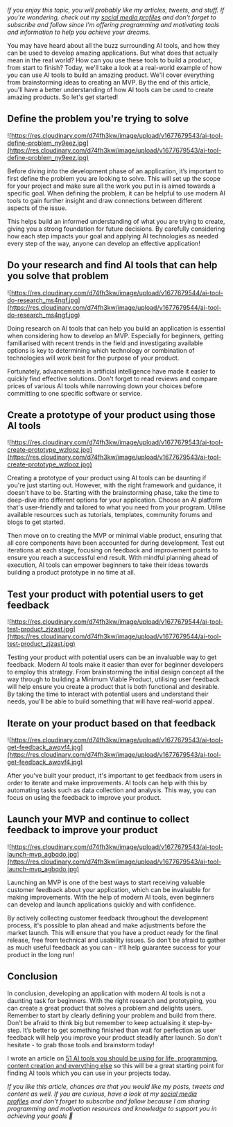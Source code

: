 _If you enjoy this topic, you will probably like my articles, tweets, and stuff. If you're wondering, check out my [social media profiles](https://limey.io/andrewbaisden) and don't forget to subscribe and follow since I'm offering programming and motivating tools and information to help you achieve your dreams._

You may have heard about all the buzz surrounding AI tools, and how they can be used to develop amazing applications. But what does that actually mean in the real world? How can you use these tools to build a product, from start to finish? Today, we'll take a look at a real-world example of how you can use AI tools to build an amazing product. We'll cover everything from brainstorming ideas to creating an MVP. By the end of this article, you'll have a better understanding of how AI tools can be used to create amazing products. So let's get started!

## Define the problem you're trying to solve

![https://res.cloudinary.com/d74fh3kw/image/upload/v1677679543/ai-tool-define-problem_ny9eez.jpg](https://res.cloudinary.com/d74fh3kw/image/upload/v1677679543/ai-tool-define-problem_ny9eez.jpg)

Before diving into the development phase of an application, it’s important to first define the problem you are looking to solve. This will set up the scope for your project and make sure all the work you put in is aimed towards a specific goal. When defining the problem, it can be helpful to use modern AI tools to gain further insight and draw connections between different aspects of the issue. 

This helps build an informed understanding of what you are trying to create, giving you a strong foundation for future decisions. By carefully considering how each step impacts your goal and applying AI technologies as needed every step of the way, anyone can develop an effective application!

## Do your research and find AI tools that can help you solve that problem

![https://res.cloudinary.com/d74fh3kw/image/upload/v1677679544/ai-tool-do-research_ms4ngf.jpg](https://res.cloudinary.com/d74fh3kw/image/upload/v1677679544/ai-tool-do-research_ms4ngf.jpg)

Doing research on AI tools that can help you build an application is essential when considering how to develop an MVP. Especially for beginners, getting familiarised with recent trends in the field and investigating available options is key to determining which technology or combination of technologies will work best for the purpose of your product. 

Fortunately, advancements in artificial intelligence have made it easier to quickly find effective solutions. Don't forget to read reviews and compare prices of various AI tools while narrowing down your choices before committing to one specific software or service.

## Create a prototype of your product using those AI tools

![https://res.cloudinary.com/d74fh3kw/image/upload/v1677679543/ai-tool-create-prototype_wzlooz.jpg](https://res.cloudinary.com/d74fh3kw/image/upload/v1677679543/ai-tool-create-prototype_wzlooz.jpg)

Creating a prototype of your product using AI tools can be daunting if you're just starting out. However, with the right framework and guidance, it doesn't have to be. Starting with the brainstorming phase, take the time to deep-dive into different options for your application. Choose an AI platform that's user-friendly and tailored to what you need from your program. Utilise available resources such as tutorials, templates, community forums and blogs to get started. 

Then move on to creating the MVP or minimal viable product, ensuring that all core components have been accounted for during development. Test out iterations at each stage, focusing on feedback and improvement points to ensure you reach a successful end result. With mindful planning ahead of execution, AI tools can empower beginners to take their ideas towards building a product prototype in no time at all.

## Test your product with potential users to get feedback

![https://res.cloudinary.com/d74fh3kw/image/upload/v1677679544/ai-tool-test-product_zjzast.jpg](https://res.cloudinary.com/d74fh3kw/image/upload/v1677679544/ai-tool-test-product_zjzast.jpg)

Testing your product with potential users can be an invaluable way to get feedback. Modern AI tools make it easier than ever for beginner developers to employ this strategy. From brainstorming the initial design concept all the way through to building a Minimum Viable Product, utilising user feedback will help ensure you create a product that is both functional and desirable. By taking the time to interact with potential users and understand their needs, you'll be able to build something that will have real-world appeal.

## Iterate on your product based on that feedback

![https://res.cloudinary.com/d74fh3kw/image/upload/v1677679543/ai-tool-get-feedback_awqvf4.jpg](https://res.cloudinary.com/d74fh3kw/image/upload/v1677679543/ai-tool-get-feedback_awqvf4.jpg)

After you've built your product, it's important to get feedback from users in order to iterate and make improvements. AI tools can help with this by automating tasks such as data collection and analysis. This way, you can focus on using the feedback to improve your product.

## Launch your MVP and continue to collect feedback to improve your product

![https://res.cloudinary.com/d74fh3kw/image/upload/v1677679543/ai-tool-launch-mvp_agbqdo.jpg](https://res.cloudinary.com/d74fh3kw/image/upload/v1677679543/ai-tool-launch-mvp_agbqdo.jpg)

Launching an MVP is one of the best ways to start receiving valuable customer feedback about your application, which can be invaluable for making improvements. With the help of modern AI tools, even beginners can develop and launch applications quickly and with confidence. 

By actively collecting customer feedback throughout the development process, it's possible to plan ahead and make adjustments before the market launch. This will ensure that you have a product ready for the final release, free from technical and usability issues. So don’t be afraid to gather as much useful feedback as you can - it’ll help guarantee success for your product in the long run!

## Conclusion

In conclusion, developing an application with modern AI tools is not a daunting task for beginners. With the right research and prototyping, you can create a great product that solves a problem and delights users. Remember to start by clearly defining your problem and build from there. Don’t be afraid to think big but remember to keep actualising it step-by-step. It’s better to get something finished than wait for perfection as user feedback will help you improve your product steadily after launch. So don't hesitate - to grab those tools and brainstorm today!

I wrote an article on [51 AI tools you should be using for life, programming, content creation and everything else](https://dev.to/andrewbaisden/51-ai-tools-you-should-be-using-for-life-programming-content-creation-and-everything-else-3n8k) so this will be a great starting point for finding AI tools which you can use in your projects today.

_If you like this article, chances are that you would like my posts, tweets and content as well. If you are curious, have a look at my [social media profiles](https://limey.io/andrewbaisden) and don't forget to subscribe and follow because I am sharing programming and motivation resources and knowledge to support you in achieving your goals 💫_